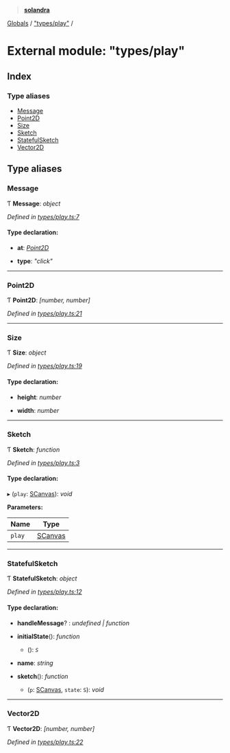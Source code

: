 > **[solandra](../README.md)**

[Globals](../globals.md) / ["types/play"](_types_play_.md) /

# External module: "types/play"

## Index

### Type aliases

* [Message](_types_play_.md#message)
* [Point2D](_types_play_.md#point2d)
* [Size](_types_play_.md#size)
* [Sketch](_types_play_.md#sketch)
* [StatefulSketch](_types_play_.md#statefulsketch)
* [Vector2D](_types_play_.md#vector2d)

## Type aliases

###  Message

Ƭ **Message**: *object*

*Defined in [types/play.ts:7](https://github.com/jamesporter/solandra/blob/c698086/src/lib/types/play.ts#L7)*

#### Type declaration:

* **at**: *[Point2D](_types_play_.md#point2d)*

* **type**: *"click"*

___

###  Point2D

Ƭ **Point2D**: *[number, number]*

*Defined in [types/play.ts:21](https://github.com/jamesporter/solandra/blob/c698086/src/lib/types/play.ts#L21)*

___

###  Size

Ƭ **Size**: *object*

*Defined in [types/play.ts:19](https://github.com/jamesporter/solandra/blob/c698086/src/lib/types/play.ts#L19)*

#### Type declaration:

* **height**: *number*

* **width**: *number*

___

###  Sketch

Ƭ **Sketch**: *function*

*Defined in [types/play.ts:3](https://github.com/jamesporter/solandra/blob/c698086/src/lib/types/play.ts#L3)*

#### Type declaration:

▸ (`play`: [SCanvas](../classes/_scanvas_.scanvas.md)): *void*

**Parameters:**

Name | Type |
------ | ------ |
`play` | [SCanvas](../classes/_scanvas_.scanvas.md) |

___

###  StatefulSketch

Ƭ **StatefulSketch**: *object*

*Defined in [types/play.ts:12](https://github.com/jamesporter/solandra/blob/c698086/src/lib/types/play.ts#L12)*

#### Type declaration:

* **handleMessage**? : *undefined | function*

* **initialState**(): *function*

  * (): *`S`*

* **name**: *string*

* **sketch**(): *function*

  * (`p`: [SCanvas](../classes/_scanvas_.scanvas.md), `state`: `S`): *void*

___

###  Vector2D

Ƭ **Vector2D**: *[number, number]*

*Defined in [types/play.ts:22](https://github.com/jamesporter/solandra/blob/c698086/src/lib/types/play.ts#L22)*